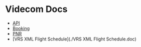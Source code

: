 # Videcom Docs

- [API](./api.md)
- [Booking](./booking.md)
- [PNR](./pnr.md)
- [VRS XML Flight Schedule](./VRS XML Flight Schedule.doc)
